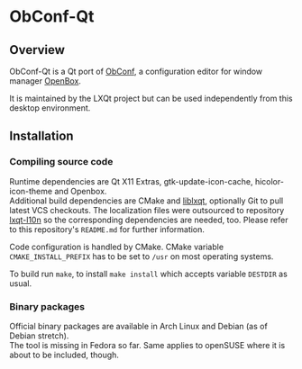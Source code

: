 # ObConf-Qt

## Overview

ObConf-Qt is a Qt port of [ObConf](http://openbox.org/wiki/ObConf:About), a configuration editor for window manager [OpenBox](http://openbox.org).   

It is maintained by the LXQt project but can be used independently from this desktop environment.   

## Installation

### Compiling source code

Runtime dependencies are Qt X11 Extras, gtk-update-icon-cache, hicolor-icon-theme and Openbox.   
Additional build dependencies are CMake and [liblxqt](https://github.com/lxqt/liblxqt), optionally Git to pull latest VCS checkouts. The localization files were outsourced to repository [lxqt-l10n](https://github.com/lxqt/lxqt-l10n) so the corresponding dependencies are needed, too. Please refer to this repository's `README.md` for further information.   

Code configuration is handled by CMake. CMake variable `CMAKE_INSTALL_PREFIX` has to be set to `/usr` on most operating systems.   

To build run `make`, to install `make install` which accepts variable `DESTDIR` as usual.   

### Binary packages

Official binary packages are available in Arch Linux and Debian (as of Debian stretch).   
The tool is missing in Fedora so far. Same applies to openSUSE where it is about to be included, though.   
